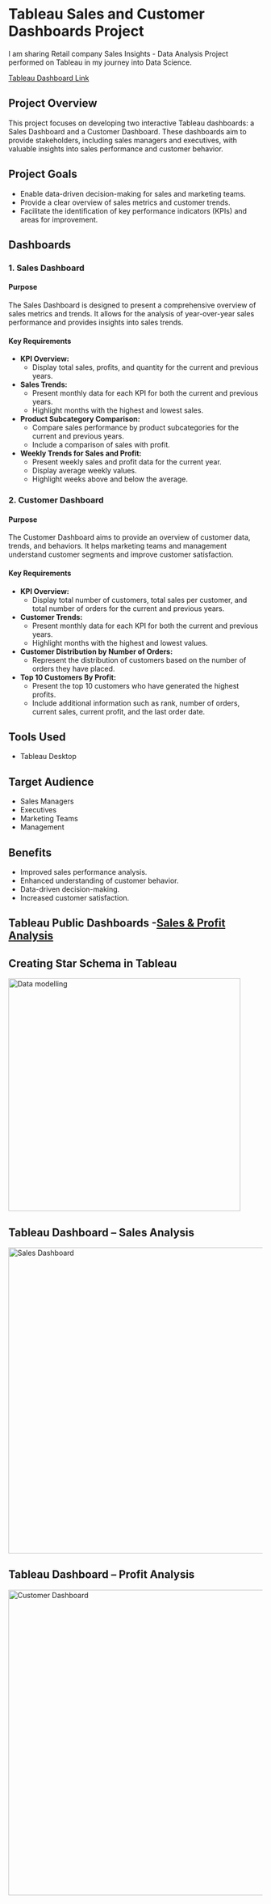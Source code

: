 # Tableau Sales and Customer Dashboards Project

I am sharing Retail company Sales Insights - Data Analysis Project performed on Tableau  in my journey into Data Science.

<a href="https://public.tableau.com/app/profile/saranya.sundhararajan/viz/SalesInsights_17405200909980/CustomerDashboard">Tableau Dashboard Link</a>

## Project Overview

This project focuses on developing two interactive Tableau dashboards: a Sales Dashboard and a Customer Dashboard. These dashboards aim to provide stakeholders, including sales managers and executives, with valuable insights into sales performance and customer behavior.

## Project Goals

* Enable data-driven decision-making for sales and marketing teams.
* Provide a clear overview of sales metrics and customer trends.
* Facilitate the identification of key performance indicators (KPIs) and areas for improvement.

## Dashboards

### 1. Sales Dashboard

#### Purpose

The Sales Dashboard is designed to present a comprehensive overview of sales metrics and trends. It allows for the analysis of year-over-year sales performance and provides insights into sales trends.

#### Key Requirements

* **KPI Overview:**
    * Display total sales, profits, and quantity for the current and previous years.
* **Sales Trends:**
    * Present monthly data for each KPI for both the current and previous years.
    * Highlight months with the highest and lowest sales.
* **Product Subcategory Comparison:**
    * Compare sales performance by product subcategories for the current and previous years.
    * Include a comparison of sales with profit.
* **Weekly Trends for Sales and Profit:**
    * Present weekly sales and profit data for the current year.
    * Display average weekly values.
    * Highlight weeks above and below the average.

### 2. Customer Dashboard

#### Purpose

The Customer Dashboard aims to provide an overview of customer data, trends, and behaviors. It helps marketing teams and management understand customer segments and improve customer satisfaction.

#### Key Requirements

* **KPI Overview:**
    * Display total number of customers, total sales per customer, and total number of orders for the current and previous years.
* **Customer Trends:**
    * Present monthly data for each KPI for both the current and previous years.
    * Highlight months with the highest and lowest values.
* **Customer Distribution by Number of Orders:**
    * Represent the distribution of customers based on the number of orders they have placed.
* **Top 10 Customers By Profit:**
    * Present the top 10 customers who have generated the highest profits.
    * Include additional information such as rank, number of orders, current sales, current profit, and the last order date.

## Tools Used

* Tableau Desktop

## Target Audience

* Sales Managers
* Executives
* Marketing Teams
* Management

## Benefits

* Improved sales performance analysis.
* Enhanced understanding of customer behavior.
* Data-driven decision-making.
* Increased customer satisfaction.

## Tableau Public Dashboards -<a href="https://public.tableau.com/app/profile/saranya.sundhararajan/viz/SalesInsights_17405200909980/CustomerDashboard">Sales & Profit Analysis</a>

## Creating Star Schema in Tableau
<img width="460" alt="Data modelling" src="https://github.com/user-attachments/assets/495d0295-7036-4ad9-9c7f-6ca9c6a9e77e" />

## Tableau Dashboard – Sales Analysis
<img width="605" alt="Sales Dashboard" src="https://github.com/user-attachments/assets/57d17c88-5008-45e9-8972-0a82179bbf02" />

## Tableau Dashboard – Profit Analysis
<img width="604" alt="Customer Dashboard" src="https://github.com/user-attachments/assets/2f1dfa96-14ac-43fa-a1e8-202dc050f62d" />


